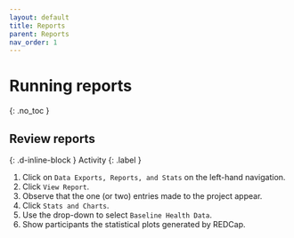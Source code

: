 ```yaml
---
layout: default
title: Reports
parent: Reports
nav_order: 1
---
```


# Running reports
{: .no_toc }

## Review reports
{: .d-inline-block } 
Activity 
{: .label } 

1. Click on `Data Exports, Reports, and Stats` on the left-hand navigation.
2. Click `View Report`.
3. Observe that the one (or two) entries made to the project appear.
4. Click `Stats and Charts`.
5. Use the drop-down to select `Baseline Health Data`.
6. Show participants the statistical plots generated by REDCap.
